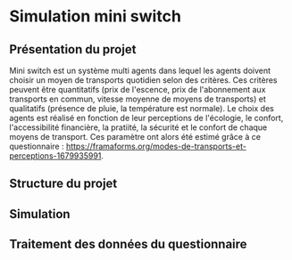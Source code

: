 Simulation mini switch 
=======

Présentation du projet
-----------
Mini switch est un système multi agents dans lequel les agents doivent choisir un moyen de transports quotidien selon des critères. Ces critères peuvent être quantitatifs (prix de l'escence, prix de l'abonnement aux transports en commun, vitesse moyenne de moyens de transports) et qualitatifs (présence de pluie, la température est normale). Le choix des agents est réalisé en fonction de leur perceptions de l'écologie, le confort, l'accessibilité financière, la pratiité, la sécurité et le confort de chaque moyens de transport. Ces paramètre ont alors été estimé grâce à ce questionnaire : https://framaforms.org/modes-de-transports-et-perceptions-1679935991. 


Structure du projet
-----------

Simulation
-----------

Traitement des données du questionnaire
----------

